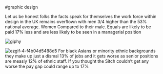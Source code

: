 #graphic design 



Let us be honest folks the facts speak for themselves the work force within design in the UK remains overflown with men 3/4 higher than the 53% national average. Women Compared to their male. Equals are likely to be paid 17% less and are less likely to be seen in a managerial position


![giphy](https://user-images.githubusercontent.com/94851382/143273172-72027e98-c789-4208-9843-500d14b29566.gif)












![ezgif-4-f4b04d5488d5](https://user-images.githubusercontent.com/94851382/143441000-bcf12f4d-dbaa-4fa0-937b-008bf359900d.png)
For black Asians or minority ethnic backgrounds they make up just a dismal 13% of jobs and it gets worse as senior positions are measly 12% of ethnic staff. If you thought the Sitch couldn’t get any worse the pay gap could range up to 17%



